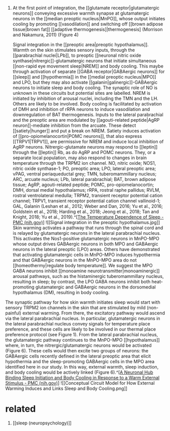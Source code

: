 1. At the first point of integration, the [[glutamate receptor|glutamatergic neurons]] conveying excessive warmth synapse at glutamatergic neurons in the [[median preoptic nucleus|MnPO]], whose output initiates cooling by promoting [[vasodilation]] and switching off [[brown adipose tissue|brown fat]] [[adaptive thermogenesis]|thermogenesis] (Morrison and Nakamura, 2011) (Figure 4)
   
   Signal integration in the [[preoptic area|preoptic hypothalamus]]. Warmth on the skin stimulates sensory inputs, through the [[parabrachial nuclei|LPb]], to preoptic [[neuronal nitric oxide synthase|nitrergic]]-glutamatergic neurons that initiate simultaneous [[non-rapid eye movement sleep|NREM]] and body cooling. This maybe through activation of separate [[GABA receptor|GABAergic neurons]] for [[sleep]] and [[hypothermia]] in the [[medial preoptic nucleus|MPO]] and LPO, but they may also activate [[galanin|galinergic]]-GABAergic neurons to initiate sleep and body cooling. The synaptic role of NO is unknown in these circuits but potential sites are labelled. NREM is initiated by inhibition of arousal nuclei, including the TMN and the LH. Others are likely to be involved. Body cooling is facilitated by activation of DMH and inhibition of rRPA neurons to induce vasodilation and downregulation of BAT thermogenesis. Inputs to the lateral parabrachial and the preoptic area are modulated by [[agouti-related peptide|AgRP neuron]]-mediate inhibition from the arcuate. These detect [[satiety|hunger]] and put a break on NREM. Satiety induces activation of [[pro-opiomelanocortin|POMC neurons]], that also express [[TRPV1|TRPV1]], are permissive for NREM and induce local inhibition of AgRP neurons. Nitrergic-glutamate neurons may respond to [[leptin]] through the [[leptin]] Rb, as do AgRP and POMC neurons. They, or a separate local population, may also respond to changes in brain temperature through the TRPM2 ion channel. NO, nitric oxide; NOS1, nitric oxide synthase-1; PO, preoptic area; LPO, lateral preoptic area; vPAG, ventral periaqueductal grey; TMN, tuberomammillary nucleus; ARC, arcuate nucleus; LPb, lateral parabrachial; BAT, brown adipose tissue; AgRP, agouti-related peptide; POMC, pro-opiomelanocortin; DMH, dorsal medial hypothalamus; rRPA, rostral raphe pallidus; RVLM, rostral ventrolateral medulla; TRPM2, transient receptor potential cation channel; TRPV1, transient receptor potential cation channel vallinoid-1; GAL, Galanin (Leshan et al., 2012; Weber and Dan, 2016; Yu et al., 2016; Goldstein et al., 2018; Harding et al., 2018; Jeong et al., 2018; Tan and Knight, 2018; Yu et al., 2019).^[[The Temperature Dependence of Sleep - PMC (nih.gov)](https://www.ncbi.nlm.nih.gov/pmc/articles/PMC6491889/)] ![[Signal integration in the preoptic hypothalamus.jpg]]
Skin warming activates a pathway that runs through the spinal cord and is relayed by glutamatergic neurons in the lateral parabrachial nucleus. This activates the Nos1-positive glutamatergic neurons in MnPO-MPO whose output drives GABAergic neurons in both MPO and GABAergic neurons in the lateral preoptic (LPO) areas. Others have demonstrated that activating glutamatergic cells in MnPO-MPO induces hypothermia and that GABAergic neurons in the MnPO-MPO area do not [[homeothermy|regulate body temperature]]. We suggest the MPO GABA neurons inhibit [[monoamine neurotransmitter|monoaminergic]] arousal pathways, such as the histaminergic tuberomammillary nucleus, resulting in sleep; by contrast, the LPO GABA neurons inhibit both heat-promoting glutamatergic and GABAergic neurons in the dorsomedial hypothalamus (DM), resulting in body cooling.

The synaptic pathway for how skin warmth initiates sleep would start with sensory TRPM2 ion channels in the skin that are stimulated by mild (non-painful) external warming. From there, the excitatory pathway would ascend via the lateral parabrachial nucleus. In particular, glutamatergic neurons in the lateral parabrachial nucleus convey signals for temperature place preference, and these cells are likely to be involved in our thermal place preference protocol (see Figure 1). From the lateral parabrachial nucleus, the glutamatergic pathway continues to the MnPO-MPO [[hypothalamus]] where, in turn, the nitrergic/glutamatergic neurons would be activated (Figure 6). These cells would then excite two groups of neurons: the GABAergic cells recently defined in the lateral preoptic area that elicit hypothermia and the sleep-promoting GABAergic cells in the MPO area identified here in our study. In this way, external warmth, sleep induction, and body cooling would be actively linked (Figure 6).^[[A Neuronal Hub Binding Sleep Initiation and Body Cooling in Response to a Warm External Stimulus - PMC (nih.gov)](https://www.ncbi.nlm.nih.gov/pmc/articles/PMC6078908/)] ![[Conceptual Circuit Model for How External Warming Induces and Links Sleep and Body Cooling.png]]

# related
1. [[sleep (neuropsychology)]]